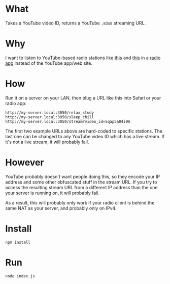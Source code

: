 # What

Takes a YouTube video ID, returns a YouTube `.m3u8` streaming URL.

# Why

I want to listen to YouTube-based radio stations like [this][1] and [this][2] in a [radio app][3] instead of the YouTube app/web site.

[1]: https://www.youtube.com/watch?v=5qap5aO4i9A
[2]: https://www.youtube.com/watch?v=DWcJFNfaw9c
[3]: https://triode.app

# How

Run it on a server on your LAN, then plug a URL like this into Safari or your radio app:

    http://my-server.local:3050/relax_study
    http://my-server.local:3050/sleep_chill
    http://my-server.local:3050/stream?video_id=5qap5aO4i9A

The first two example URLs above are hard-coded to specific stations. The last one can be changed to any YouTube video ID which has a live stream. If it's not a live stream, it will probably fail.

# However

YouTube probably doesn't want people doing this, so they encode your IP address and some other obfuscated stuff in the stream URL. If you try to access the resulting stream URL from a different IP address than the one your server is running on, it will probably fail.

As a result, this will probably only work if your radio client is behind the same NAT as your server, and probably only on IPv4.

# Install

    npm install

# Run

    node index.js
